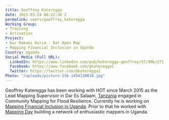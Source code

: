 ```yaml
---
title: Geoffrey Kateregga
date: 2015-03-24 06:22:38 Z
permalink: users/geoffrey_kateregga
Working Group:
- Training
- Activation
Project:
- Dar Ramani Huria - Dar Open Map
- Mapping Financial Inclusion in Uganda
Country: Uganda
Social Media (Full URL):
  LinkedIn: https://www.linkedin.com/pub/kateregga-geoffrey/57/90b/272
  Facebook: https://www.facebook.com/gkateregga1
  Twitter: https://twitter.com/@kateregga1
Photo: "/uploads/picture-256-1454138810.jpg"
---
```


<p>Geoffrey Kateregga has been working with HOT since March 2015 as the Lead Mapping Supervisor in Dar Es Salaam, <a href="http://hotosm.org/projects/tanzania">Tanzania</a> engaged in Community Mapping for Flood Resilience. Currently he is working on <a href="https://hotosm.org/projects/mapping_financial_inclusion_in_uganda" target="_blank">Mapping Financial Inclusion in Uganda</a>. Prior to that he worked with <a href="http://www.mappingday.com/" target="_blank">Mapping Day</a> building a network of enthusiastic mappers in Uganda.</p>
